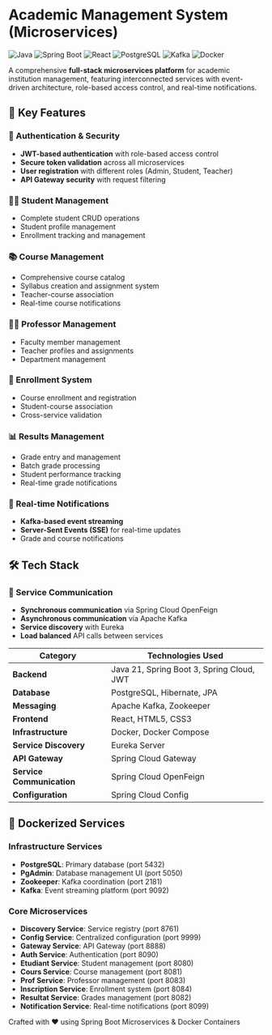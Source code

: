 # Academic Management System (Microservices)

![Java](https://img.shields.io/badge/Java-blue)
![Spring Boot](https://img.shields.io/badge/Spring_Boot-green)
![React](https://img.shields.io/badge/React-%2361DAFB)
![PostgreSQL](https://img.shields.io/badge/PostgreSQL-%23316192)
![Kafka](https://img.shields.io/badge/Apache_Kafka-%23231F20)
![Docker](https://img.shields.io/badge/Docker-%230db7ed)

A comprehensive **full-stack microservices platform** for academic institution management, featuring interconnected services with event-driven architecture, role-based access control, and real-time notifications.

## 🚀 Key Features

### 🔐 Authentication & Security
- **JWT-based authentication** with role-based access control
- **Secure token validation** across all microservices
- **User registration** with different roles (Admin, Student, Teacher)
- **API Gateway security** with request filtering

### 👨‍🎓 Student Management
- Complete student CRUD operations
- Student profile management
- Enrollment tracking and management

### 📚 Course Management
- Comprehensive course catalog
- Syllabus creation and assignment system
- Teacher-course association
- Real-time course notifications

### 👨‍🏫 Professor Management
- Faculty member management
- Teacher profiles and assignments
- Department management

### 📝 Enrollment System
- Course enrollment and registration
- Student-course association
- Cross-service validation

### 📊 Results Management
- Grade entry and management
- Batch grade processing
- Student performance tracking
- Real-time grade notifications

### 🔔 Real-time Notifications
- **Kafka-based event streaming**
- **Server-Sent Events (SSE)** for real-time updates
- Grade and course notifications
## 🛠️ Tech Stack

### 🔄 Service Communication
- **Synchronous communication** via Spring Cloud OpenFeign
- **Asynchronous communication** via Apache Kafka
- **Service discovery** with Eureka
- **Load balanced** API calls between services

| Category       | Technologies Used |
|---------------|------------------|
| **Backend**   | Java 21, Spring Boot 3, Spring Cloud, JWT |
| **Database**  | PostgreSQL, Hibernate, JPA |
| **Messaging** | Apache Kafka, Zookeeper |
| **Frontend**  | React, HTML5, CSS3 |
| **Infrastructure** | Docker, Docker Compose |
| **Service Discovery** | Eureka Server |
| **API Gateway** | Spring Cloud Gateway |
| **Service Communication** | Spring Cloud OpenFeign |
| **Configuration** | Spring Cloud Config |


## 🐳 Dockerized Services

### Infrastructure Services
- **PostgreSQL**: Primary database (port 5432)
- **PgAdmin**: Database management UI (port 5050)
- **Zookeeper**: Kafka coordination (port 2181)
- **Kafka**: Event streaming platform (port 9092)

### Core Microservices
- **Discovery Service**: Service registry (port 8761)
- **Config Service**: Centralized configuration (port 9999)
- **Gateway Service**: API Gateway (port 8888)
- **Auth Service**: Authentication (port 8090)
- **Etudiant Service**: Student management (port 8080)
- **Cours Service**: Course management (port 8081)
- **Prof Service**: Professor management (port 8083)
- **Inscription Service**: Enrollment system (port 8084)
- **Resultat Service**: Grades management (port 8082)
- **Notification Service**: Real-time notifications (port 8099)



Crafted with ❤️ using Spring Boot Microservices & Docker Containers
